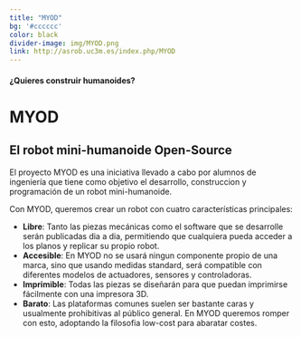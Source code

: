 ```yaml
---
title: "MYOD"
bg: '#cccccc'
color: black
divider-image: img/MYOD.png
link: http://asrob.uc3m.es/index.php/MYOD
---
```


#### ¿Quieres construir humanoides?

# MYOD

## El robot mini-humanoide Open-Source

El proyecto MYOD es una iniciativa llevado a cabo por alumnos de ingeniería que tiene como objetivo el desarrollo, construccion y programación de un robot mini-humanoide.

Con MYOD, queremos crear un robot con cuatro características principales:

* **Libre**: Tanto las piezas mecánicas como el software que se desarrolle serán publicadas dia a dia, permitiendo que cualquiera pueda acceder a los planos y replicar su propio robot.
* **Accesible**: En MYOD no se usará ningun componente propio de una marca, sino que usando medidas standard, será compatible con diferentes modelos de actuadores, sensores y controladoras.
* **Imprimible**: Todas las piezas se diseñarán para que puedan imprimirse fácilmente con una impresora 3D.
* **Barato**: Las plataformas comunes suelen ser bastante caras y usualmente prohibitivas al público general. En MYOD queremos romper con esto, adoptando la filosofia low-cost para abaratar costes.


